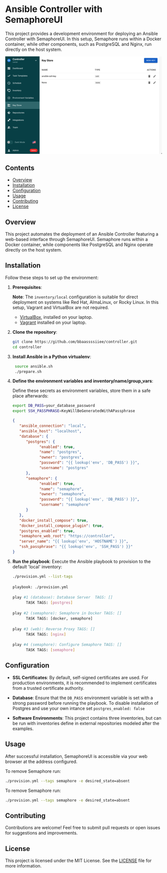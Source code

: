 # Ansible Controller with SemaphoreUI

This project provides a development environment for deploying an Ansible Controller with SemaphoreUI. In this setup, Semaphore runs within a Docker container, while other components, such as PostgreSQL and Nginx, run directly on the host system.

![screenshot of Semaphore](screenshot.png "SemaphoreUI")

## Contents

- [Overview](#overview)
- [Installation](#installation)
- [Configuration](#configuration)
- [Usage](#usage)
- [Contributing](#contributing)
- [License](#license)

## Overview

This project automates the deployment of an Ansible Controller featuring a web-based interface through SemaphoreUI. Semaphore runs within a Docker container, while components like PostgreSQL and Nginx operate directly on the host system.

## Installation

Follow these steps to set up the environment:

1. **Prerequisites**:

   **Note**: The `inventory/local` configuration is suitable for direct deployment on systems like Red Hat, AlmaLinux, or Rocky Linux. In this setup, Vagrant and VirtualBox are not required.
   - [VirtualBox](https://www.virtualbox.org/), installed on your laptop.
   - [Vagrant](https://www.vagrantup.com/) installed on your laptop.

2. **Clone the repository**:

   ```bash
   git clone https://github.com/bbaassssiiee/controller.git
   cd controller
   ```
3. **Install Ansible in a Python virtualenv**:

   ```bash
    source ansible.sh
    ./prepare.sh
   ```

4. **Define the environment variables and inventory/name/group_vars**:

   Define these secrets as environment variables, store them in a safe place afterwards:

   ```bash
   export DB_PASS=your_database_password
   export SSH_PASSPHRASE=KeyWillBeGeneratedWithAPassphrase
   ```
   ```json
   {
      "ansible_connection": "local",
      "ansible_host": "localhost",
      "database": {
         "postgres": {
               "enabled": true,
               "name": "postgres",
               "owner": "postgres",
               "password": "{{ lookup('env', 'DB_PASS') }}",
               "username": "postgres"
         },
         "semaphore": {
               "enabled": true,
               "name": "semaphore",
               "owner": "semaphore",
               "password": "{{ lookup('env', 'DB_PASS') }}",
               "username": "semaphore"
         }
      },
      "docker_install_compose": true,
      "docker_install_compose_plugin": true,
      "postgres_enabled": true,
      "semaphore_web_root": "https://controller",
      "server_name": "{{ lookup('env', 'HOSTNAME') }}",
      "ssh_passphrase": "{{ lookup('env', 'SSH_PASS') }}"
   }
   ```
5. **Run the playbook**:
   Execute the Ansible playbook to provision to the default 'local' inventory:
   ```bash
   ./provision.yml --list-tags

   playbook: ./provision.yml

   play #1 (database): Database Server	TAGS: []
         TASK TAGS: [postgres]

   play #2 (semaphore): Semaphore in Docker	TAGS: []
         TASK TAGS: [docker, semaphore]

   play #3 (web): Reverse Proxy	TAGS: []
         TASK TAGS: [nginx]

   play #4 (semaphore): Configure Semaphore	TAGS: []
         TASK TAGS: [semaphore]
   ```

## Configuration

- **SSL Certificates**: By default, self-signed certificates are used. For production environments, it is recommended to implement certificates from a trusted certificate authority.

- **Database**: Ensure that the `DB_PASS` environment variable is set with a strong password before running the playbook. To disable installation of Postgres and use your own intance set `postgres_enabled: false`

- **Software Environments**: This project contains three inventories, but can be run with inventories define in external repositories modeled after the examples.


## Usage

After successful installation, SemaphoreUI is accessible via your web browser at the address configured.

To remove Semaphore run:
```bash
./provision.yml --tags semaphore -e desired_state=absent
```

To remove Semaphore run:
```bash
./provision.yml --tags semaphore -e desired_state=absent
```

## Contributing

Contributions are welcome! Feel free to submit pull requests or open issues for suggestions and improvements.

## License

This project is licensed under the MIT License. See the [LICENSE](LICENSE) file for more information.
